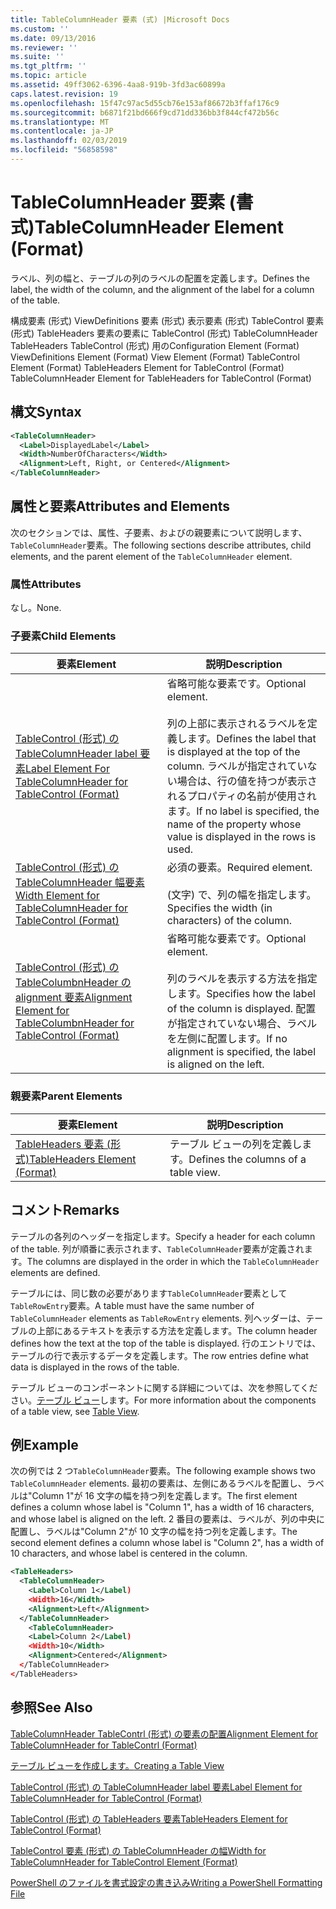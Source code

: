 ```yaml
---
title: TableColumnHeader 要素 (式) |Microsoft Docs
ms.custom: ''
ms.date: 09/13/2016
ms.reviewer: ''
ms.suite: ''
ms.tgt_pltfrm: ''
ms.topic: article
ms.assetid: 49ff3062-6396-4aa8-919b-3fd3ac60899a
caps.latest.revision: 19
ms.openlocfilehash: 15f47c97ac5d55cb76e153af86672b3ffaf176c9
ms.sourcegitcommit: b6871f21bd666f9cd71dd336bb3f844cf472b56c
ms.translationtype: MT
ms.contentlocale: ja-JP
ms.lasthandoff: 02/03/2019
ms.locfileid: "56858598"
---
```

# <a name="tablecolumnheader-element-format"></a><span data-ttu-id="98d1b-102">TableColumnHeader 要素 (書式)</span><span class="sxs-lookup"><span data-stu-id="98d1b-102">TableColumnHeader Element (Format)</span></span>

<span data-ttu-id="98d1b-103">ラベル、列の幅と、テーブルの列のラベルの配置を定義します。</span><span class="sxs-lookup"><span data-stu-id="98d1b-103">Defines the label, the width of the column, and the alignment of the label for a column of the table.</span></span>

<span data-ttu-id="98d1b-104">構成要素 (形式) ViewDefinitions 要素 (形式) 表示要素 (形式) TableControl 要素 (形式) TableHeaders 要素の要素に TableControl (形式) TableColumnHeader TableHeaders TableControl (形式) 用の</span><span class="sxs-lookup"><span data-stu-id="98d1b-104">Configuration Element (Format) ViewDefinitions Element (Format) View Element (Format) TableControl Element (Format) TableHeaders Element for TableControl (Format) TableColumnHeader Element for TableHeaders for TableControl (Format)</span></span>

## <a name="syntax"></a><span data-ttu-id="98d1b-105">構文</span><span class="sxs-lookup"><span data-stu-id="98d1b-105">Syntax</span></span>

```xml
<TableColumnHeader>
  <Label>DisplayedLabel</Label>
  <Width>NumberOfCharacters</Width>
  <Alignment>Left, Right, or Centered</Alignment>
</TableColumnHeader>
```

## <a name="attributes-and-elements"></a><span data-ttu-id="98d1b-106">属性と要素</span><span class="sxs-lookup"><span data-stu-id="98d1b-106">Attributes and Elements</span></span>

<span data-ttu-id="98d1b-107">次のセクションでは、属性、子要素、およびの親要素について説明します、`TableColumnHeader`要素。</span><span class="sxs-lookup"><span data-stu-id="98d1b-107">The following sections describe attributes, child elements, and the parent element of the `TableColumnHeader` element.</span></span>

### <a name="attributes"></a><span data-ttu-id="98d1b-108">属性</span><span class="sxs-lookup"><span data-stu-id="98d1b-108">Attributes</span></span>

<span data-ttu-id="98d1b-109">なし。</span><span class="sxs-lookup"><span data-stu-id="98d1b-109">None.</span></span>

### <a name="child-elements"></a><span data-ttu-id="98d1b-110">子要素</span><span class="sxs-lookup"><span data-stu-id="98d1b-110">Child Elements</span></span>

|<span data-ttu-id="98d1b-111">要素</span><span class="sxs-lookup"><span data-stu-id="98d1b-111">Element</span></span>|<span data-ttu-id="98d1b-112">説明</span><span class="sxs-lookup"><span data-stu-id="98d1b-112">Description</span></span>|
|-------------|-----------------|
|[<span data-ttu-id="98d1b-113">TableControl (形式) の TableColumnHeader label 要素</span><span class="sxs-lookup"><span data-stu-id="98d1b-113">Label Element For TableColumnHeader for TableControl (Format)</span></span>](./label-element-for-tablecolumnheader-for-tablecontrol-format.md)|<span data-ttu-id="98d1b-114">省略可能な要素です。</span><span class="sxs-lookup"><span data-stu-id="98d1b-114">Optional element.</span></span><br /><br /> <span data-ttu-id="98d1b-115">列の上部に表示されるラベルを定義します。</span><span class="sxs-lookup"><span data-stu-id="98d1b-115">Defines the label that is displayed at the top of the column.</span></span> <span data-ttu-id="98d1b-116">ラベルが指定されていない場合は、行の値を持つが表示されるプロパティの名前が使用されます。</span><span class="sxs-lookup"><span data-stu-id="98d1b-116">If no label is specified, the name of the property whose value is displayed in the rows is used.</span></span>|
|[<span data-ttu-id="98d1b-117">TableControl (形式) の TableColumnHeader 幅要素</span><span class="sxs-lookup"><span data-stu-id="98d1b-117">Width Element for TableColumnHeader for TableControl (Format)</span></span>](./width-element-for-tablecolumnheader-for-tablecontrol-format.md)|<span data-ttu-id="98d1b-118">必須の要素。</span><span class="sxs-lookup"><span data-stu-id="98d1b-118">Required element.</span></span><br /><br /> <span data-ttu-id="98d1b-119">(文字) で、列の幅を指定します。</span><span class="sxs-lookup"><span data-stu-id="98d1b-119">Specifies the width (in characters) of the column.</span></span>|
|[<span data-ttu-id="98d1b-120">TableControl (形式) の TableColumbnHeader の alignment 要素</span><span class="sxs-lookup"><span data-stu-id="98d1b-120">Alignment Element for TableColumbnHeader for TableControl (Format)</span></span>](./alignment-element-for-tablecolumnheader-for-tablecontrol-format.md)|<span data-ttu-id="98d1b-121">省略可能な要素です。</span><span class="sxs-lookup"><span data-stu-id="98d1b-121">Optional element.</span></span><br /><br /> <span data-ttu-id="98d1b-122">列のラベルを表示する方法を指定します。</span><span class="sxs-lookup"><span data-stu-id="98d1b-122">Specifies how the label of the column is displayed.</span></span> <span data-ttu-id="98d1b-123">配置が指定されていない場合、ラベルを左側に配置します。</span><span class="sxs-lookup"><span data-stu-id="98d1b-123">If no alignment is specified, the label is aligned on the left.</span></span>|

### <a name="parent-elements"></a><span data-ttu-id="98d1b-124">親要素</span><span class="sxs-lookup"><span data-stu-id="98d1b-124">Parent Elements</span></span>

|<span data-ttu-id="98d1b-125">要素</span><span class="sxs-lookup"><span data-stu-id="98d1b-125">Element</span></span>|<span data-ttu-id="98d1b-126">説明</span><span class="sxs-lookup"><span data-stu-id="98d1b-126">Description</span></span>|
|-------------|-----------------|
|[<span data-ttu-id="98d1b-127">TableHeaders 要素 (形式)</span><span class="sxs-lookup"><span data-stu-id="98d1b-127">TableHeaders Element (Format)</span></span>](./tableheaders-element-format.md)|<span data-ttu-id="98d1b-128">テーブル ビューの列を定義します。</span><span class="sxs-lookup"><span data-stu-id="98d1b-128">Defines the columns of a table view.</span></span>|

## <a name="remarks"></a><span data-ttu-id="98d1b-129">コメント</span><span class="sxs-lookup"><span data-stu-id="98d1b-129">Remarks</span></span>

<span data-ttu-id="98d1b-130">テーブルの各列のヘッダーを指定します。</span><span class="sxs-lookup"><span data-stu-id="98d1b-130">Specify a header for each column of the table.</span></span> <span data-ttu-id="98d1b-131">列が順番に表示されます、`TableColumnHeader`要素が定義されます。</span><span class="sxs-lookup"><span data-stu-id="98d1b-131">The columns are displayed in the order in which the `TableColumnHeader` elements are defined.</span></span>

<span data-ttu-id="98d1b-132">テーブルには、同じ数の必要があります`TableColumnHeader`要素として`TableRowEntry`要素。</span><span class="sxs-lookup"><span data-stu-id="98d1b-132">A table must have the same number of `TableColumnHeader` elements as `TableRowEntry` elements.</span></span> <span data-ttu-id="98d1b-133">列ヘッダーは、テーブルの上部にあるテキストを表示する方法を定義します。</span><span class="sxs-lookup"><span data-stu-id="98d1b-133">The column header defines how the text at the top of the table is displayed.</span></span> <span data-ttu-id="98d1b-134">行のエントリでは、テーブルの行で表示するデータを定義します。</span><span class="sxs-lookup"><span data-stu-id="98d1b-134">The row entries define what data is displayed in the rows of the table.</span></span>

<span data-ttu-id="98d1b-135">テーブル ビューのコンポーネントに関する詳細については、次を参照してください。[テーブル ビュー](./creating-a-table-view.md)します。</span><span class="sxs-lookup"><span data-stu-id="98d1b-135">For more information about the components of a table view, see [Table View](./creating-a-table-view.md).</span></span>

## <a name="example"></a><span data-ttu-id="98d1b-136">例</span><span class="sxs-lookup"><span data-stu-id="98d1b-136">Example</span></span>

<span data-ttu-id="98d1b-137">次の例では 2 つ`TableColumnHeader`要素。</span><span class="sxs-lookup"><span data-stu-id="98d1b-137">The following example shows two `TableColumnHeader` elements.</span></span> <span data-ttu-id="98d1b-138">最初の要素は、左側にあるラベルを配置し、ラベルは"Column 1"が 16 文字の幅を持つ列を定義します。</span><span class="sxs-lookup"><span data-stu-id="98d1b-138">The first element defines a column whose label is "Column 1", has a width of 16 characters, and whose label is aligned on the left.</span></span> <span data-ttu-id="98d1b-139">2 番目の要素は、ラベルが、列の中央に配置し、ラベルは"Column 2"が 10 文字の幅を持つ列を定義します。</span><span class="sxs-lookup"><span data-stu-id="98d1b-139">The second element defines a column whose label is "Column 2", has a width of 10 characters, and whose label is centered in the column.</span></span>

```xml
<TableHeaders>
  <TableColumnHeader>
    <Label>Column 1</Label)
    <Width>16</Width>
    <Alignment>Left</Alignment>
  </TableColumnHeader>
    <TableColumnHeader>
    <Label>Column 2</Label)
    <Width>10</Width>
    <Alignment>Centered</Alignment>
  </TableColumnHeader>
</TableHeaders>
```

## <a name="see-also"></a><span data-ttu-id="98d1b-140">参照</span><span class="sxs-lookup"><span data-stu-id="98d1b-140">See Also</span></span>

[<span data-ttu-id="98d1b-141">TableColumnHeader TableContrl (形式) の要素の配置</span><span class="sxs-lookup"><span data-stu-id="98d1b-141">Alignment Element for TableColumnHeader for TableContrl (Format)</span></span>](./alignment-element-for-tablecolumnheader-for-tablecontrol-format.md)

[<span data-ttu-id="98d1b-142">テーブル ビューを作成します。</span><span class="sxs-lookup"><span data-stu-id="98d1b-142">Creating a Table View</span></span>](./creating-a-table-view.md)

[<span data-ttu-id="98d1b-143">TableControl (形式) の TableColumnHeader label 要素</span><span class="sxs-lookup"><span data-stu-id="98d1b-143">Label Element for TableColumnHeader for TableControl (Format)</span></span>](./label-element-for-tablecolumnheader-for-tablecontrol-format.md)

[<span data-ttu-id="98d1b-144">TableControl (形式) の TableHeaders 要素</span><span class="sxs-lookup"><span data-stu-id="98d1b-144">TableHeaders Element for TableControl (Format)</span></span>](./tableheaders-element-format.md)

[<span data-ttu-id="98d1b-145">TableControl 要素 (形式) の TableColumnHeader の幅</span><span class="sxs-lookup"><span data-stu-id="98d1b-145">Width for TableColumnHeader for TableControl Element (Format)</span></span>](./width-element-for-tablecolumnheader-for-tablecontrol-format.md)

[<span data-ttu-id="98d1b-146">PowerShell のファイルを書式設定の書き込み</span><span class="sxs-lookup"><span data-stu-id="98d1b-146">Writing a PowerShell Formatting File</span></span>](./writing-a-powershell-formatting-file.md)
